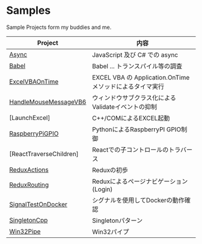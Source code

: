 # Samples
Sample Projects form my buddies and me.

| Project | 内容 |
| - | - |
|[Async](./Async)|JavaScript 及び C# での async|
|[Babel]()|Babel ... トランスパイル等の調査|
|[ExcelVBAOnTime]()|EXCEL VBA の Application.OnTime メソッドによるタイマ実行|
|[HandleMouseMessageVB6]()|ウィンドウサブクラス化によるValidateイベントの抑制|
|[LaunchExcel]|C++/COMによるEXCEL起動|
|[RaspberryPiGPIO]()|PythonによるRaspberryPI GPIO制御|
|[ReactTraverseChildren]|Reactでの子コントロールのトラバース|
|[ReduxActions]()|Reduxの初歩|
|[ReduxRouting]()|Reduxによるページナビゲーション(Login)|
|[SignalTestOnDocker]()|シグナルを使用してDockerの動作確認|
|[SingletonCpp]()|Singletonパターン|
|[Win32Pipe]()|Win32パイプ|

